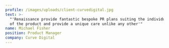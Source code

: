 ```yaml
---
profile: /images/uploads/client-curvedigital.jpg
text: >-
  "'Renaissance provide fantastic bespoke PR plans suiting the individual needs
  of the product and provide a unique care unlike any other'" 
name: Michael Fisher
position: Product Manager
company: Curve Digital
---
```


